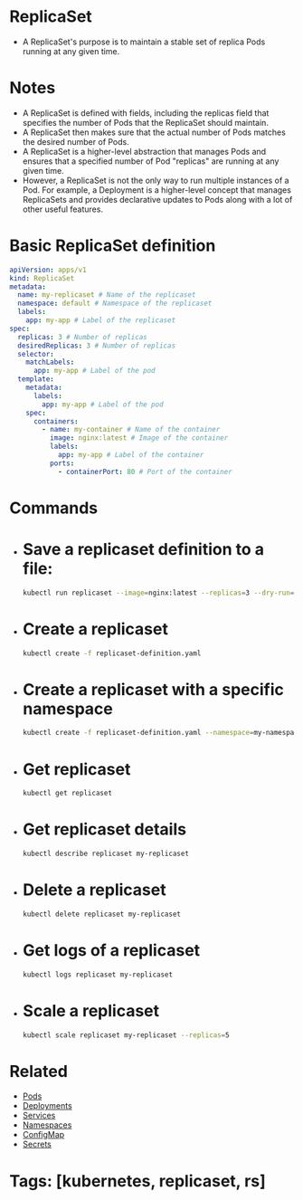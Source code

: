 # ReplicaSet

- A ReplicaSet's purpose is to maintain a stable set of replica Pods running at any given time.

# Notes

- A ReplicaSet is defined with fields, including the replicas field that specifies the number of Pods that the ReplicaSet should maintain.
- A ReplicaSet then makes sure that the actual number of Pods matches the desired number of Pods.
- A ReplicaSet is a higher-level abstraction that manages Pods and ensures that a specified number of Pod "replicas" are running at any given time.
- However, a ReplicaSet is not the only way to run multiple instances of a Pod. For example, a Deployment is a higher-level concept that manages ReplicaSets and provides declarative updates to Pods along with a lot of other useful features.

# Basic ReplicaSet definition

```yaml
apiVersion: apps/v1
kind: ReplicaSet
metadata:
  name: my-replicaset # Name of the replicaset
  namespace: default # Namespace of the replicaset
  labels:
    app: my-app # Label of the replicaset
spec:
  replicas: 3 # Number of replicas
  desiredReplicas: 3 # Number of replicas
  selector:
    matchLabels:
      app: my-app # Label of the pod
  template:
    metadata:
      labels:
        app: my-app # Label of the pod
    spec:
      containers:
        - name: my-container # Name of the container
          image: nginx:latest # Image of the container
          labels:
            app: my-app # Label of the container
          ports:
            - containerPort: 80 # Port of the container
```

# Commands

- # Save a replicaset definition to a file:

  ```bash
  kubectl run replicaset --image=nginx:latest --replicas=3 --dry-run=client -o yaml > replicaset-definition.yaml
  ```

- # Create a replicaset

  ```bash
  kubectl create -f replicaset-definition.yaml
  ```

- # Create a replicaset with a specific namespace

  ```bash
  kubectl create -f replicaset-definition.yaml --namespace=my-namespace
  ```

- # Get replicaset

  ```bash
  kubectl get replicaset
  ```

- # Get replicaset details

  ```bash
  kubectl describe replicaset my-replicaset
  ```

- # Delete a replicaset

  ```bash
  kubectl delete replicaset my-replicaset
  ```

- # Get logs of a replicaset

  ```bash
  kubectl logs replicaset my-replicaset
  ```

- # Scale a replicaset

  ```bash
  kubectl scale replicaset my-replicaset --replicas=5
  ```

# Related

- [Pods](/pods/pods.md)
- [Deployments](/deployments/deployments.md)
- [Services](/service/service.md)
- [Namespaces](/namespace/namespace.md)
- [ConfigMap](/configmap/configmap.md)
- [Secrets](/secrets/secret.md)

# Tags: [kubernetes, replicaset, rs]
